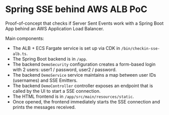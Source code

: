 # Spring SSE behind AWS ALB PoC

Proof-of-concept that checks if Server Sent Events work with a Spring Boot App behind an AWS Application Load Balancer.

Main components:
 * The ALB + ECS Fargate service is set up via CDK in `/bin/checkin-sse-alb.ts`.
 * The Spring Boot backend is in `/app`.
 * The backend `DemoSecurity` configuration creates a form-based login with 2 users: user1 / password, user2 / password.
 * The backend `DemoService` service maintains a map between user IDs (usernames) and SSE Emitters.
 * The backend `DemoController` controller exposes an endpoint that is called by the UI to start a SSE connection.
 * The HTML frontend is in `/app/src/main/resources/static`.
 * Once opened, the frontend immediately starts the SSE connection and prints the messages received.

